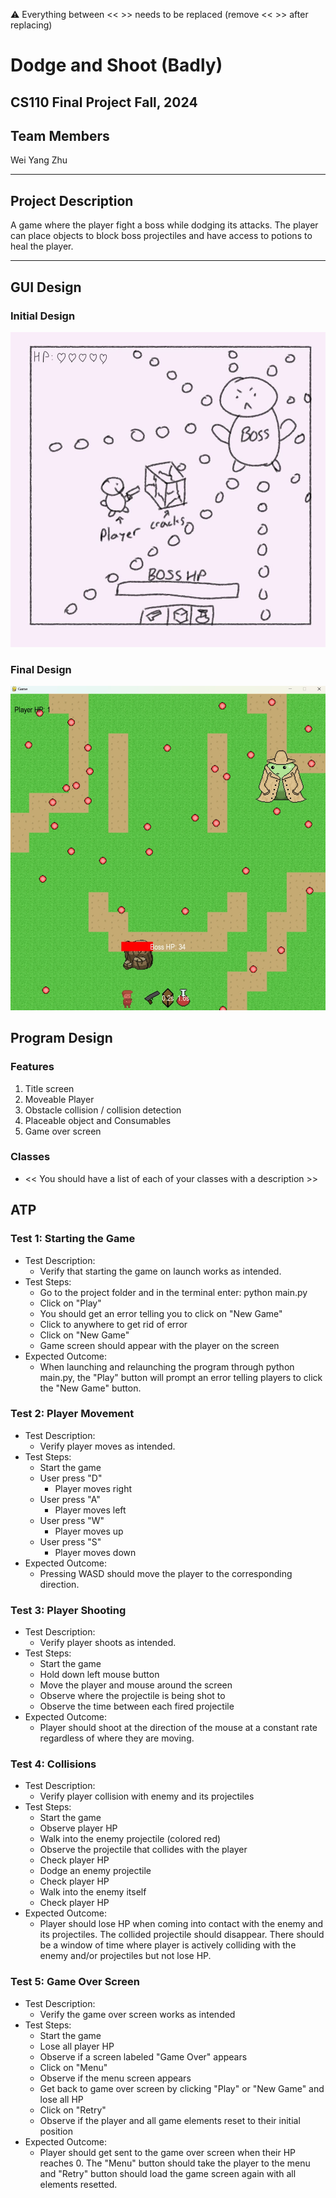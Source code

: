 
:warning: Everything between << >> needs to be replaced (remove << >> after replacing)

# Dodge and Shoot (Badly)
## CS110 Final Project  Fall, 2024

## Team Members

Wei Yang Zhu

***

## Project Description

A game where the player fight a boss while dodging its attacks. The player can place objects to block boss projectiles and have access to potions to heal the player. 

***    

## GUI Design

### Initial Design

![initial gui](assets/gui.jpg)

### Final Design

![final gui](assets/finalgui.jpg)

## Program Design

### Features

1. Title screen
2. Moveable Player
3. Obstacle collision / collision detection
4. Placeable object and Consumables
5. Game over screen

### Classes

- << You should have a list of each of your classes with a description >>

## ATP

### Test 1: Starting the Game
- Test Description:
  - Verify that starting the game on launch works as intended.
- Test Steps:
  - Go to the project folder and in the terminal enter: python main.py
  - Click on "Play"
  - You should get an error telling you to click on "New Game"
  - Click to anywhere to get rid of error
  - Click on "New Game"
  - Game screen should appear with the player on the screen
- Expected Outcome:
  - When launching and relaunching the program through python main.py, the "Play" button will prompt an error telling players to click the "New Game" button.

### Test 2: Player Movement
- Test Description:
  - Verify player moves as intended.
- Test Steps:
  - Start the game
  - User press "D"
    - Player moves right
  - User press "A"
    - Player moves left
  - User press "W"
    - Player moves up
  - User press "S"
    - Player moves down
- Expected Outcome:
  - Pressing WASD should move the player to the corresponding direction.
 
### Test 3: Player Shooting
- Test Description:
  - Verify player shoots as intended.
- Test Steps:
  - Start the game
  - Hold down left mouse button
  - Move the player and mouse around the screen
  - Observe where the projectile is being shot to
  - Observe the time between each fired projectile
- Expected Outcome:
  - Player should shoot at the direction of the mouse at a constant rate regardless of where they are moving.
 
### Test 4: Collisions
- Test Description:
  - Verify player collision with enemy and its projectiles
- Test Steps:
  - Start the game
  - Observe player HP
  - Walk into the enemy projectile (colored red)
  - Observe the projectile that collides with the player
  - Check player HP
  - Dodge an enemy projectile
  - Check player HP
  - Walk into the enemy itself
  - Check player HP
- Expected Outcome:
  - Player should lose HP when coming into contact with the enemy and its projectiles. The collided projectile should disappear. There should be a window of time where player is actively colliding with the enemy and/or projectiles but not lose HP.
 
### Test 5: Game Over Screen
- Test Description:
  - Verify the game over screen works as intended
- Test Steps:
  - Start the game
  - Lose all player HP
  - Observe if a screen labeled "Game Over" appears
  - Click on "Menu"
  - Observe if the menu screen appears
  - Get back to game over screen by clicking "Play" or "New Game" and lose all HP
  - Click on "Retry"
  - Observe if the player and all game elements reset to their initial position
- Expected Outcome:
  - Player should get sent to the game over screen when their HP reaches 0. The "Menu" button should take the player to the menu and "Retry" button should load the game screen again with all elements resetted.
